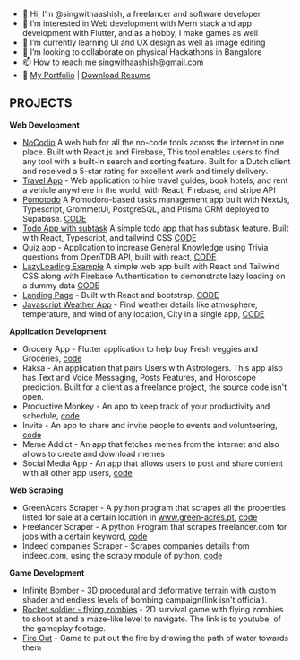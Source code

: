 - 👋 Hi, I’m @singwithaashish, a freelancer and software developer
- 👀 I’m interested in Web development with Mern stack and app development with Flutter, and as a hobby, I make games as well
- 🌱 I’m currently learning UI and UX design as well as image editing
- 💞️ I’m looking to collaborate on physical Hackathons in Bangalore
- 📫 How to reach me singwithaashish@gmail.com
- 💼 [My Portfolio](https://www.aashishsingh.com.np) | [Download Resume](https://drive.google.com/uc?export=download&id=1Wm4WZisktp0aP__G6SUdmLq7KRYGcSMy)


## PROJECTS
**Web Development**
  - [NoCodio](https://nocodio.com) A web hub for all the no-code tools across the internet in one place. Built with React.js and Firebase, This tool enables users to find any tool with a built-in search and sorting feature. Built for a Dutch client and received a 5-star rating for excellent work and timely delivery.
  - [Travel App](https://www.traveltuk.com) - Web application to hire travel guides, book hotels, and rent a vehicle anywhere in the world, with React, Firebase, and stripe API
  - [Pomotodo](https://pomotodo-five.vercel.app/) A Pomodoro-based tasks management app built with NextJs, Typescript, GrommetUi, PostgreSQL, and Prisma ORM deployed to Supabase. [CODE](https://github.com/singwithaashish/pomotodo)
  - [Todo App with subtask](https://startling-zabaione-d1ae2e.netlify.app) A simple todo app that has subtask feature. Built with React, Typescript, and tailwind CSS [CODE](https://github.com/singwithaashish/todo-with-subtasks)
  -  [Quiz app](https://vibrant-easley-3eddc6.netlify.app/) - Application to increase General Knowledge using Trivia questions from OpenTDB API, built with react, [CODE](https://github.com/singwithaashish/quiz-react)
  -  [LazyLoading Example](https://testing-apps-8af7f.web.app/) A simple web app built with React and Tailwind CSS along with Firebase Authentication to demonstrate lazy loading on a dummy data [CODE](https://github.com/singwithaashish/lazyloading-assignment)
  - [Landing Page](https://youthful-ptolemy-aa0b13.netlify.app/) - Built with React and bootstrap, [CODE](https://github.com/singwithaashish/landing-page-01)
  - [Javascript Weather App](https://steady-narwhal-829d75.netlify.app/) - Find weather details like atmosphere, temperature, and wind of any location, City in a single app, [CODE](https://github.com/singwithaashish/js_weather_app)
    


**Application Development**
  - Grocery App - Flutter application to help buy Fresh veggies and Groceries, [code](https://github.com/singwithaashish/grocery_app)
  - Raksa - An application that pairs Users with Astrologers. This app also has Text and Voice Messaging, Posts Features, and Horoscope prediction. Built for a client as a freelance project, the source code isn't open.
  - Productive Monkey - An app to keep track of your productivity and schedule, [code](https://github.com/singwithaashish/productive-monkey-app)
  - Invite - An app to share and invite people to events and volunteering, [code](https://github.com/singwithaashish/envited_social_activites)
  - Meme Addict - An app that fetches memes from the internet and also allows to create and download memes
  - Social Media App - An app that allows users to post and share content with all other app users, [code](https://github.com/singwithaashish/social_app)

**Web Scraping**
  - GreenAcers Scraper - A python program that scrapes all the properties listed for sale at a certain location in www.green-acres.pt, [code](https://github.com/singwithaashish/green-acers-scraper)
  - Freelancer Scraper - A python Program that scrapes freelancer.com for jobs with a certain keyword, [code](https://github.com/singwithaashish/freelancer_scraper_bs4)
  - Indeed companies Scraper - Scrapes companies details from indeed.com, using the scrapy module of python, [code](https://github.com/singwithaashish/IndeedCompaniesScrapper)

**Game Development**
  - [Infinite Bomber](https://5play.ru/en/14379-infinite-bomber-3d.html) - 3D procedural and deformative terrain with custom shader and endless levels of bombing campaign(link isn't official).
  - [Rocket soldier - flying zombies](https://www.youtube.com/watch?v=a8OMMBvryZM) - 2D survival game with flying zombies to shoot at and a maze-like level to navigate. The link is to youtube, of the gameplay footage.
  - [Fire Out](https://www.youtube.com/watch?v=TOp6dTct49o) - Game to put out the fire by drawing the path of water towards them
  

<!---
singwithaashish/singwithaashish is a ✨ special ✨ repository because its `README.md` (this file) appears on your GitHub profile.
You can click the Preview link to take a look at your changes.
--->

